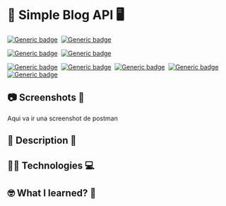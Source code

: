 # 📝 Simple Blog API 🖥️

[![Generic badge](https://img.shields.io/badge/Ruby->= v2.5.1-blue?&style=plastic)](https://www.ruby-lang.org/en/downloads/releases/)&nbsp;&nbsp;[![Generic badge](https://img.shields.io/badge/Rails->= v5.2.1.1-blue?&style=plastic)](https://rubygems.org/gems/rails/versions)

[![Generic badge](https://img.shields.io/badge/💎-active__model__serializer-important?&style=plastic)](https://rubygems.org/gems/active_model_serializers)&nbsp;&nbsp;[![Generic badge](https://img.shields.io/badge/💎-letter__opener-important?&style=plastic)](https://rubygems.org/gems/letter_opener/versions/1.4.1?locale=es)

[![Generic badge](https://img.shields.io/badge/🧪-rspec--rails-important?&style=plastic)](https://rubygems.org/gems/rspec-rails)&nbsp;&nbsp;[![Generic badge](https://img.shields.io/badge/🧪-factory__bot__rails-important?&style=plastic)](https://rubygems.org/gems/factory_bot_rails)&nbsp;&nbsp;[![Generic badge](https://img.shields.io/badge/🧪-shoulda--matchers-important?&style=plastic)](https://matchers.shoulda.io/)&nbsp;&nbsp;[![Generic badge](https://img.shields.io/badge/🧪-faker-important?&style=plastic)](https://rubygems.org/gems/faker)&nbsp;&nbsp;[![Generic badge](https://img.shields.io/badge/🧪-database__cleaner-important?&style=plastic)](https://rubygems.org/gems/database_cleaner)

## 📷 Screenshots 🎥

Aqui va ir una screenshot de postman

## 📝 Description 📖

## 👨‍💻 Technologies 💻️

## 🤓 What I learned? 🧠
